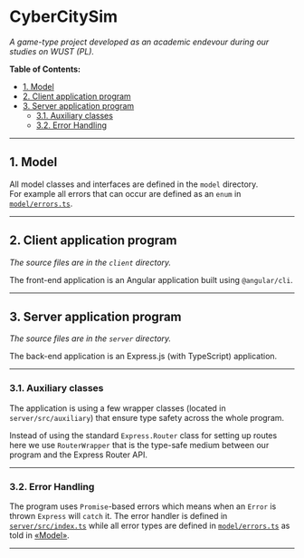 # CyberCitySim

*A game-type project developed as an academic endevour during our studies on WUST (PL).*

**Table of Contents:**
- [1. Model](#1-model)
- [2. Client application program](#2-client-application-program)
- [3. Server application program](#3-server-application-program)
    - [3.1. Auxiliary classes](#31-auxiliary-classes)
    - [3.2. Error Handling](#32-error-handling)

---

## 1. Model

All model classes and interfaces are defined in the `model` directory.\
For example all errors that can occur are defined as an `enum` in [`model/errors.ts`](model/errors.ts).

---

## 2. Client application program

*The source files are in the `client` directory.*

The front-end application is an Angular application built using `@angular/cli`.

---

## 3. Server application program

*The source files are in the `server` directory.*

The back-end application is an Express.js (with TypeScript) application.

---

### 3.1. Auxiliary classes

The application is using a few wrapper classes (located in `server/src/auxiliary`) that ensure type safety across the whole program.

Instead of using the standard `Express.Router` class for setting up routes here we use `RouterWrapper` that is the type-safe medium between our program and the Express Router API.

---

### 3.2. Error Handling

The program uses `Promise`-based errors which means when an `Error` is thrown `Express` will `catch` it. The error handler is defined in [`server/src/index.ts`](server/src/index.ts) while all error types are defined in [`model/errors.ts`](model/errors.ts) as told in [«Model»](#1-model).

---

